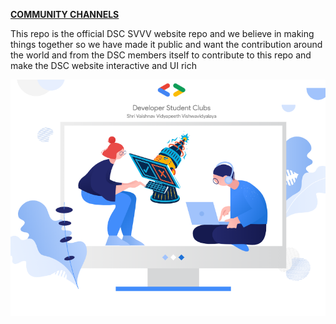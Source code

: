 <a href="https://linktr.ee/dscsvvv">__COMMUNITY CHANNELS__</a>

This repo is the official DSC SVVV website repo and we believe in making things together so we have made it public and want the
contribution around the world and from the DSC members itself to contribute to this repo and make the DSC website interactive and UI rich

![](/public/vector-creator.png)
